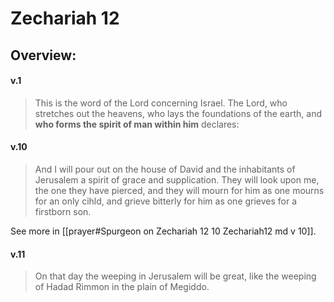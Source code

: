 # Zechariah 12

## Overview:



#### v.1
>This is the word of the Lord concerning Israel. The Lord, who stretches out the heavens, who lays the foundations of the earth, and **who forms the spirit of man within him** declares:


#### v.10
>And I will pour out on the house of David and the inhabitants of Jerusalem a spirit of grace and supplication. They will look upon me, the one they have pierced, and they will mourn for him as one mourns for an only cihld, and grieve bitterly for him as one grieves for a firstborn son.

See more in [[prayer#Spurgeon on Zechariah 12 10 Zechariah12 md v 10]].

#### v.11
>On that day the weeping in Jerusalem will be great, like the weeping of Hadad Rimmon in the plain of Megiddo.
